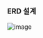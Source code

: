 
### ERD 설계
![image](https://github.com/shpark-personal/E-commerce/assets/58277594/3762fb28-3cda-4599-9420-bffc9879ddd6)
